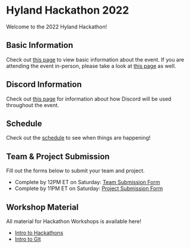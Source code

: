 # Hyland Hackathon 2022
Welcome to the 2022 Hyland Hackathon!

## Basic Information
Check out [this page](BasicInformation.md) to view basic information about the event. If you are attending the event in-person, please take a look at [this page](InPersonInformation.md) as well.

## Discord Information
Check out [this page](DiscordInformation.md) for information about how Discord will be used throughout the event.

## Schedule
Check out the [schedule](Schedule.md) to see when things are happening!

## Team & Project Submission
Fill out the forms below to submit your team and project.

- Complete by 12PM ET on Saturday: [Team Submission Form](https://forms.gle/4yX6CzQ7qqjD87246)
- Complete by 11PM ET on Saturday: [Project Submission Form](https://forms.gle/w3NgrLavFCiviGpP7)

## Workshop Material
All material for Hackathon Workshops is available here!

- [Intro to Hackathons](IntroToHackathons/StudentDesc.md)
- [Intro to Git](IntroToGit/StudentDesc.md)
